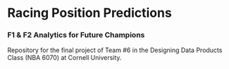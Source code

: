 # Racing Position Predictions
### F1 & F2 Analytics for Future Champions
Repository for the final project of Team #6 in the Designing Data Products Class (NBA 6070) at Cornell University. 
